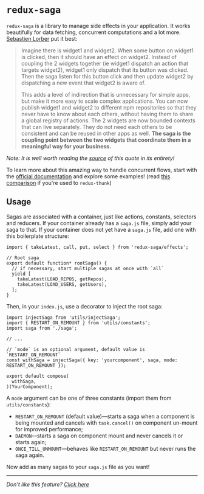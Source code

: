 # `redux-saga`

`redux-saga` is a library to manage side effects in your application. It works
beautifully for data fetching, concurrent computations and a lot more.
[Sebastien Lorber](https://twitter.com/sebastienlorber) put it best:

> Imagine there is widget1 and widget2. When some button on widget1 is clicked,
  then it should have an effect on widget2. Instead of coupling the 2 widgets
  together (ie widget1 dispatch an action that targets widget2), widget1 only
  dispatch that its button was clicked. Then the saga listen for this button
  click and then update widget2 by dispatching a new event that widget2 is aware of.
>
> This adds a level of indirection that is unnecessary for simple apps, but make
  it more easy to scale complex applications. You can now publish widget1 and
  widget2 to different npm repositories so that they never have to know about
  each others, without having them to share a global registry of actions. The 2
  widgets are now bounded contexts that can live separately. They do not need
  each others to be consistent and can be reused in other apps as well. **The saga
  is the coupling point between the two widgets that coordinate them in a
  meaningful way for your business.**

_Note: It is well worth reading the [source](https://stackoverflow.com/questions/34570758/why-do-we-need-middleware-for-async-flow-in-redux/34623840#34623840)
of this quote in its entirety!_

To learn more about this amazing way to handle concurrent flows, start with the
[official documentation](https://redux-saga.github.io/redux-saga) and explore
some examples! (read [this comparison](https://stackoverflow.com/questions/34930735/pros-cons-of-using-redux-saga-with-es6-generators-vs-redux-thunk-with-es7-async/34933395) if you're used to `redux-thunk`)

## Usage

Sagas are associated with a container, just like actions, constants, selectors
and reducers. If your container already has a `saga.js` file, simply add your
saga to that. If your container does not yet have a `saga.js` file, add one with
this boilerplate structure:

```JS
import { takeLatest, call, put, select } from 'redux-saga/effects';

// Root saga
export default function* rootSaga() {
  // if necessary, start multiple sagas at once with `all` 
  yield [
    takeLatest(LOAD_REPOS, getRepos),
    takeLatest(LOAD_USERS, getUsers),
  ];
}
```

Then, in your `index.js`, use a decorator to inject the root saga:

```JS
import injectSaga from 'utils/injectSaga';
import { RESTART_ON_REMOUNT } from 'utils/constants';
import saga from './saga';

// ...

// `mode` is an optional argument, default value is `RESTART_ON_REMOUNT`
const withSaga = injectSaga({ key: 'yourcomponent', saga, mode: RESTART_ON_REMOUNT });

export default compose(
  withSaga,
)(YourComponent);
```

A `mode` argument can be one of three constants (import them from `utils/constants`):

- `RESTART_ON_REMOUNT` (default value)—starts a saga when a component is being mounted 
and cancels with `task.cancel()` on component un-mount for improved performance;
- `DAEMON`—starts a saga on component mount and never cancels it or starts again;
- `ONCE_TILL_UNMOUNT`—behaves like `RESTART_ON_REMOUNT` but never runs the saga again.

Now add as many sagas to your `saga.js` file as you want!

---

_Don't like this feature? [Click here](remove.md)_
